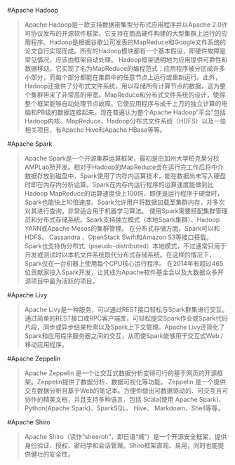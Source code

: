 #Apache Hadoop

> Apache Hadoop是一款支持数据密集型分布式应用程序并以Apache 2.0许可协议发布的开源软件框架。它支持在商品硬件构建的大型集群上运行的应用程序。Hadoop是根据谷歌公司发表的MapReduce和Google文件系统的论文自行实现而成。所有的Hadoop模块都有一个基本假设，即硬件故障是常见情况，应该由框架自动处理。
Hadoop框架透明地为应用提供可靠性和数据移动。它实现了名为MapReduce的编程范式：应用程序被分区成许多小部分，而每个部分都能在集群中的任意节点上运行或重新运行。此外，Hadoop还提供了分布式文件系统，用以存储所有计算节点的数据，这为整个集群带来了非常高的带宽。MapReduce和分布式文件系统的设计，使得整个框架能够自动处理节点故障。它使应用程序与成千上万的独立计算的电脑和PB级的数据连接起来。现在普遍认为整个Apache Hadoop“平台”包括Hadoop内核、MapReduce、Hadoop分布式文件系统（HDFS）以及一些相关项目，有Apache Hive和Apache HBase等等。

#Apache Spark

> Apache Spark是一个开源集群运算框架，最初是由加州大学柏克莱分校AMPLab所开发。相对于Hadoop的MapReduce会在运行完工作后将中介数据存放到磁盘中，Spark使用了内存内运算技术，能在数据尚未写入硬盘时即在内存内分析运算。Spark在内存内运行程序的运算速度能做到比Hadoop MapReduce的运算速度快上100倍，即便是运行程序于硬盘时，Spark也能快上10倍速度。Spark允许用户将数据加载至集群内存，并多次对其进行查询，非常适合用于机器学习算法。
使用Spark需要搭配集群管理员和分布式存储系统。Spark支持独立模式（本地Spark集群）、Hadoop YARN或Apache Mesos的集群管理。 在分布式存储方面，Spark可以和HDFS、 Cassandra 、OpenStack Swift和Amazon S3等接口搭载。 Spark也支持伪分布式（pseudo-distributed）本地模式，不过通常只用于开发或测试时以本机文件系统取代分布式存储系统。在这样的情况下，Spark仅在一台机器上使用每个CPU核心运行程序。
在2014年有超过465位贡献家投入Spark开发，让其成为Apache软件基金会以及大数据众多开源项目中最为活跃的项目。

#Apache Livy

> Apache Livy是一种服务，可以通过REST接口轻松与Spark群集进行交互。通过简单的REST接口或RPC客户端库，可轻松提交Spark作业或Spark代码片段，同步或异步结果检索以及Spark上下文管理。Apache Livy还简化了Spark和应用程序服务器之间的交互，从而使Spark能够用于交互式Web /移动应用程序。

#Apache Zeppelin

> Apache Zeppelin  是一个让交互式数据分析变得可行的基于网页的开源框架。Zeppelin提供了数据分析、数据可视化等功能。
Zeppelin 是一个提供交互数据分析且基于Web的笔记本。方便你做出可数据驱动的、可交互且可协作的精美文档，并且支持多种语言，包括 Scala(使用 Apache Spark)、Python(Apache Spark)、SparkSQL、 Hive、 Markdown、Shell等等。

#Apache Shiro

> Apache Shiro（读作“sheeroh”，即日语“城”）是一个开源安全框架，提供身份验证、授权、密码学和会话管理。Shiro框架直观、易用，同时也能提供健壮的安全性。
